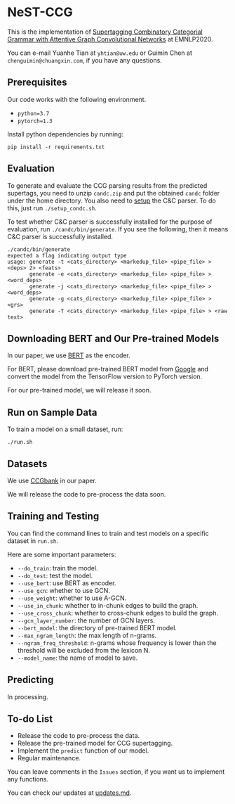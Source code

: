 # NeST-CCG

This is the implementation of [Supertagging Combinatory Categorial Grammar with Attentive Graph Convolutional Networks](https://www.aclweb.org/anthology/) at EMNLP2020.

You can e-mail Yuanhe Tian at `yhtian@uw.edu` or Guimin Chen at `chenguimin@chuangxin.com`, if you have any questions.

## Prerequisites

Our code works with the following environment.
* `python=3.7`
* `pytorch=1.3`


Install python dependencies by running:

`
pip install -r requirements.txt
`

## Evaluation

To generate and evaluate the CCG parsing results from the predicted supertags, you need to unzip `candc.zip` and put the obtained `candc` folder under the home directory. You also need to [setup](https://aclweb.org/aclwiki/Training_the_C%26C_Parser) the C&C parser. To do this, just run `./setup_condc.sh`.

To test whether C&C parser is successfully installed for the purpose of evaluation, run `./candc/bin/generate`. If you see the following, then it means C&C parser is successfully installed.

```angular2
./candc/bin/generate
expected a flag indicating output type
usage: generate -t <cats_directory> <markedup_file> <pipe_file> > <deps> 2> <feats>
       generate -e <cats_directory> <markedup_file> <pipe_file> > <word_deps>
       generate -j <cats_directory> <markedup_file> <pipe_file> > <word_deps>
       generate -g <cats_directory> <markedup_file> <pipe_file> > <grs>
       generate -T <cats_directory> <markedup_file> <pipe_file> > <raw text>
```

## Downloading BERT and Our Pre-trained Models

In our paper, we use [BERT](https://www.aclweb.org/anthology/N19-1423/) as the encoder.

For BERT, please download pre-trained BERT model from [Google](https://github.com/google-research/bert) and convert the model from the TensorFlow version to PyTorch version.

For our pre-trained model, we will release it soon.

## Run on Sample Data

To train a model on a small dataset, run:

`
./run.sh
`

## Datasets

We use [CCGbank](https://catalog.ldc.upenn.edu/LDC2005T13) in our paper.

We will release the code to pre-process the data soon.


## Training and Testing

You can find the command lines to train and test models on a specific dataset in `run.sh`.

Here are some important parameters:

* `--do_train`: train the model.
* `--do_test`: test the model.
* `--use_bert`: use BERT as encoder.
* `--use_gcn`: whether to use GCN.
* `--use_weight`: whether to use A-GCN.
* `--use_in_chunk`: whether to in-chunk edges to build the graph.
* `--use_cross_chunk`: whether to cross-chunk edges to build the graph.
* `--gcn_layer_number`: the number of GCN layers.
* `--bert_model`: the directory of pre-trained BERT model.
* `--max_ngram_length`: the max length of n-grams.
* `--ngram_freq_threshold`: n-grams whose frequency is lower than the threshold will be excluded from the lexicon N.
* `--model_name`: the name of model to save.

## Predicting

In processing.


## To-do List

* Release the code to pre-process the data.
* Release the pre-trained model for CCG supertagging.
* Implement the `predict` function of our model.
* Regular maintenance.

You can leave comments in the `Issues` section, if you want us to implement any functions.

You can check our updates at [updates.md](./updates.md).
